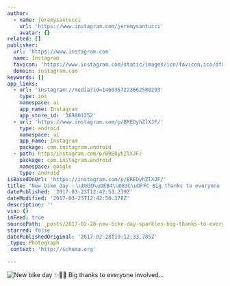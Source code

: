 ```yaml
---
author:
  - name: jeremysantucci
    url: 'https://www.instagram.com/jeremysantucci'
    avatar: {}
related: []
publisher:
  url: 'https://www.instagram.com'
  name: Instagram
  favicon: 'https://www.instagram.com/static/images/ico/favicon.ico/dfa85bb1fd63.ico'
  domain: instagram.com
keywords: []
app_links:
  - url: 'instagram://media?id=1460357223662580293'
    type: ios
    namespace: ai
    app_name: Instagram
    app_store_id: '389801252'
  - url: 'https://www.instagram.com/p/BREOyhZlXJF/'
    type: android
    namespace: ai
    app_name: Instagram
    package: com.instagram.android
  - path: https/instagram.com/p/BREOyhZlXJF/
    package: com.instagram.android
    namespace: google
    type: android
isBasedOnUrl: 'https://instagram.com/p/BREOyhZlXJF/'
title: "New bike day ✨\uD83D\uDEB4\uD83C\uDFFC Big thanks to everyone involved..."
datePublished: '2017-03-23T12:42:51.239Z'
dateModified: '2017-03-23T12:42:50.378Z'
description: ''
via: {}
inFeed: true
sourcePath: _posts/2017-02-28-new-bike-day-sparkles-big-thanks-to-everyone-involved.md
starred: false
datePublishedOriginal: '2017-02-28T19:12:33.785Z'
_type: Photograph
_context: 'http://schema.org'

---
```

![New bike day ✨ Big thanks to everyone involved...](https://scontent.cdninstagram.com/t51.2885-15/s640x640/sh0.08/e35/17076747_388236068218071_60759519357042688_n.jpg)